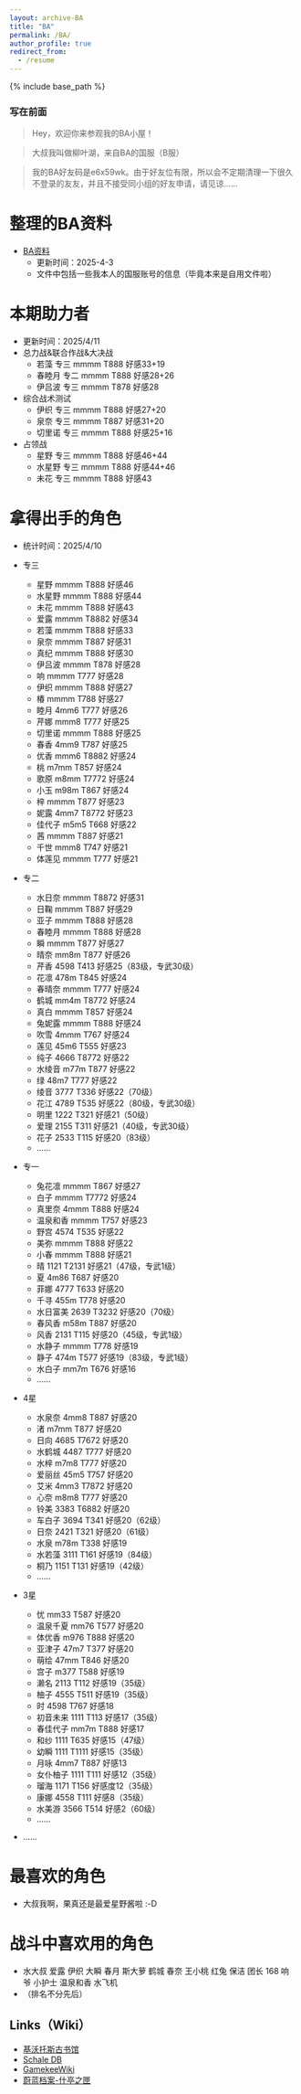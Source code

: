 ```yaml
---
layout: archive-BA
title: "BA"
permalink: /BA/
author_profile: true
redirect_from:
  - /resume
---
```


{% include base_path %}

<script>
    var sWord = prompt("请输入密码哦", "");
    var password = "1234567";
    var isCancle = false;
    while(sWord != password){
        if(sWord == null){
            isCancle = true;
            break;
        }
        else{
            sWord = prompt("请输入密码", "密码到底是多少呢？");
        }
    }
    if(!isCancle){
        alert("欢迎光临！");
    }
    else{
        location.replace("/homepage/");
        window.close();
    }
</script>

### 写在前面
> Hey，欢迎你来参观我的BA小屋！

> 大叔我叫做柳叶湖，来自BA的国服（B服）

> 我的BA好友码是e6x59wk。由于好友位有限，所以会不定期清理一下很久不登录的友友，并且不接受同小组的好友申请，请见谅……

整理的BA资料
======
* <a href="/files/BA.xlsx" target="_blank">BA资料</a>
  * 更新时间：2025-4-3
  * 文件中包括一些我本人的国服账号的信息（毕竟本来是自用文件啦）

本期助力者
======
* 更新时间：2025/4/11
* 总力战&联合作战&大决战
  * 若藻 专三 mmmm T888 好感33+19
  * 春睦月 专二 mmmm T888 好感28+26
  * 伊吕波 专三 mmmm T878 好感28
* 综合战术测试
  * 伊织 专三 mmmm T888 好感27+20
  * 泉奈 专三 mmmm T887 好感31+20
  * 切里诺 专三 mmmm T888 好感25+16
* 占领战
  * 星野 专三 mmmm T888 好感46+44
  * 水星野 专三 mmmm T888 好感44+46
  * 未花 专三 mmmm T888 好感43
  

拿得出手的角色
======
* 统计时间：2025/4/10

* 专三
  * 星野 mmmm T888 好感46
  * 水星野 mmmm T888 好感44
  * 未花 mmmm T888 好感43
  * 爱露 mmmm T8882 好感34
  * 若藻 mmmm T888 好感33
  * 泉奈 mmmm T887 好感31
  * 真纪 mmmm T888 好感30
  * 伊吕波 mmmm T878 好感28
  * 响 mmmm T777 好感28
  * 伊织 mmmm T888 好感27
  * 椿 mmmm T788 好感27
  * 睦月 4mm6 T777 好感26
  * 芹娜 mmm8 T777 好感25
  * 切里诺 mmmm T888 好感25
  * 春香 4mm9 T787 好感25
  * 优香 mmm6 T8882 好感24
  * 桃 m7mm T857 好感24
  * 歌原 m8mm T7772 好感24
  * 小玉 m98m T867 好感24
  * 梓 mmmm T877 好感23
  * 妮露 4mm7 T8772 好感23
  * 佳代子 m5m5 T668 好感22
  * 茜 mmmm T887 好感21
  * 千世 mmm8 T747 好感21
  * 体莲见 mmmm T777 好感21

* 专二
  * 水日奈 mmmm T8872 好感31
  * 日鞠 mmmm T887 好感29
  * 亚子 mmmm T888 好感28
  * 春睦月 mmmm T888 好感28
  * 瞬 mmmm T877 好感27
  * 晴奈 mm8m T877 好感26
  * 芹香 4598 T413 好感25（83级，专武30级）
  * 花凛 478m T845 好感24
  * 春晴奈 mmmm T777 好感24
  * 鹤城 mm4m T8772 好感24
  * 真白 mmmm T857 好感24
  * 兔妮露 mmmm T888 好感24
  * 吹雪 4mmm T767 好感24
  * 莲见 45m6 T555 好感23
  * 纯子 4666 T8772 好感22
  * 水绫音 m77m T877 好感22
  * 绿 48m7 T777 好感22
  * 绫音 3777 T336 好感22（70级）
  * 花江 4789 T535 好感22（80级，专武30级）
  * 明里 1222 T321 好感21（50级）
  * 爱理 2155 T311 好感21（40级，专武30级）
  * 花子 2533 T115 好感20（83级）
  * ……

* 专一
  * 兔花凛 mmmm T867 好感27
  * 白子 mmmm T7772 好感24
  * 真里奈 4mmm T888 好感24
  * 温泉和香 mmmm T757 好感23
  * 野宫 4574 T535 好感22
  * 美弥 mmmm T888 好感22
  * 小春 mmmm T888 好感21
  * 晴 1121 T2131 好感21（47级，专武1级）
  * 夏 4m86 T687 好感20
  * 菲娜 4777 T633 好感20
  * 千寻 455m T778 好感20
  * 水日富美 2639 T3232 好感20（70级）
  * 春风香 m58m T887 好感20
  * 风香 2131 T115 好感20（45级，专武1级）
  * 水静子 mmmm T778 好感19
  * 静子 474m T577 好感19（83级，专武1级）
  * 水白子 mm7m T676 好感16
  * ……

* 4星
  * 水泉奈 4mm8 T887 好感20
  * 渚 m7mm T877 好感20
  * 日向 4685 T7672 好感20
  * 水鹤城 4487 T777 好感20
  * 水梓 m7m8 T777 好感20
  * 爱丽丝 45m5 T757 好感20
  * 艾米 4mm3 T7872 好感20
  * 心奈 m8m8 T777 好感20
  * 铃美 3383 T6882 好感20
  * 车白子 3694 T341 好感20（62级）
  * 日奈 2421 T321 好感20（61级）
  * 水泉 m78m T338 好感19
  * 水若藻 3111 T161 好感19（84级）
  * 桐乃 1151 T131 好感19（42级）
  * ……

* 3星
  * 忧 mm33 T587 好感20
  * 温泉千夏 mm76 T577 好感20
  * 体优香 m976 T888 好感20
  * 亚津子 47m7 T377 好感20
  * 萌绘 47mm T846 好感20
  * 宫子 m377 T588 好感19
  * 濑名 2113 T112 好感19（35级）
  * 柚子 4555 T511 好感19（35级）
  * 时 4598 T767 好感18
  * 初音未来 1111 T113 好感17（35级）  
  * 春佳代子 mm7m T888 好感17
  * 和纱 1111 T635 好感15（47级）
  * 幼瞬 1111 T1111 好感15（35级）
  * 月咏 4mm7 T887 好感13
  * 女仆柚子 1111 T111 好感12（35级）
  * 瑠海 1171 T156 好感度12（35级）
  * 康娜 4558 T111 好感8（35级）
  * 水美游 3566 T514 好感2（60级）
  * ……

* ……
  
最喜欢的角色
======
* 大叔我啊，果真还是最爱星野酱啦 :-D

战斗中喜欢用的角色
======
* 水大叔  爱露  伊织  大瞬  春月  斯大萝  鹤城  春奈  王小桃  红兔  保洁  团长  168  响爷  小护士  温泉和香  水飞机
* （排名不分先后）

## Links（Wiki）
 * <a href="https://kivo.wiki/" target="_blank">基沃托斯古书馆</a>
 * <a href="https://schaledb.com/home" target="_blank">Schale DB</a>
 * <a href="https://www.gamekee.com/ba/" target="_blank">GamekeeWiki</a>
 * <a href="https://arona.icu/" target="_blank">蔚蓝档案-什亭之匣</a>